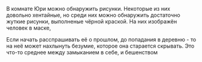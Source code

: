 В комнате Юри можно обнаружить рисунки. Некоторые из них довольно хентайные, но среди них можно обнаружить достаточно жуткие рисунки, выполненые чёрной краской.
На них изображён человек в маске, 

Если начать расспрашивать её о прошлом, до попадания в деревню - то на неё может нахлынуть безумие, которое она старается скрывать. 
Это что-то среднее между замыканием в себе, и бешенством